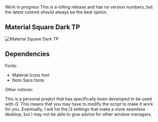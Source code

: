 Work in progress
This is a rolling release and has no version
numbers, but the latest commit should always
be the best option.

Material Square Dark TP
---

![Material Square Dark TP](https://raw.githubusercontent.com/joshua-kent/polybar-material-square/media/Screenshot%20from%202020-07-09%2022-52-32%20EDITED.png)


Dependencies
---

Fonts:

* Material Icons font
* Noto Sans fonts

Other notices:

This is a personal project that has specifically been developed to be used with i3. This means that you may have to modify the script to make it work for you. Eventually, I will list the i3 settings that make a more seamless desktop, but I may not be able to give advice for other window managers.
